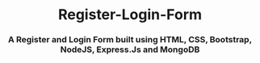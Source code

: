 <h1 align="center">Register-Login-Form</h1>
<h3 align="center">A Register and Login Form built using HTML, CSS, Bootstrap, NodeJS, Express.Js and MongoDB</h3>
